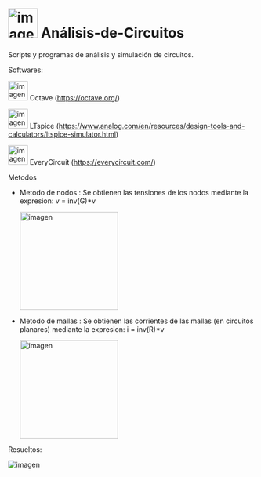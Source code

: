 <h1> <img src="https://github.com/user-attachments/assets/ff46bdab-a7db-4fdb-967f-9477cc9a4045" alt="imagen" width="60"/>  Análisis-de-Circuitos </h1>

Scripts y programas de análisis y simulación de circuitos.

Softwares:

<img src="https://github.com/user-attachments/assets/a44cafc8-c230-4b92-92b9-a7003ea236fa" alt="imagen" width="40"/> Octave (https://octave.org/)

<img src="https://github.com/user-attachments/assets/3a9b16a7-bb04-4772-bdfa-adf3785646ed" alt="imagen" width="40"/> LTspice (https://www.analog.com/en/resources/design-tools-and-calculators/ltspice-simulator.html)

<img src="https://github.com/user-attachments/assets/51c7f949-de35-44dd-b82b-b0ed873f8cf4" alt="imagen" width="40"/> EveryCircuit (https://everycircuit.com/)



Metodos 

  - Metodo de nodos : Se obtienen las tensiones de los nodos mediante la expresion:  v = inv(G)*v
    
    <img src="https://github.com/user-attachments/assets/98d7944c-b3d5-44d0-9db0-a35eab1798db" alt="imagen" width="200"/> 
    

  - Metodo de mallas : Se obtienen las corrientes de las mallas (en circuitos planares) mediante la expresion:  i = inv(R)*v

    <img src="https://github.com/user-attachments/assets/4a00c4d5-00cd-4eda-941c-89ad6e81264e" alt="imagen" width="200"/> 


Resueltos:

![imagen](https://github.com/user-attachments/assets/b987a6ae-2dc9-4125-9278-c46688ef20e8)

